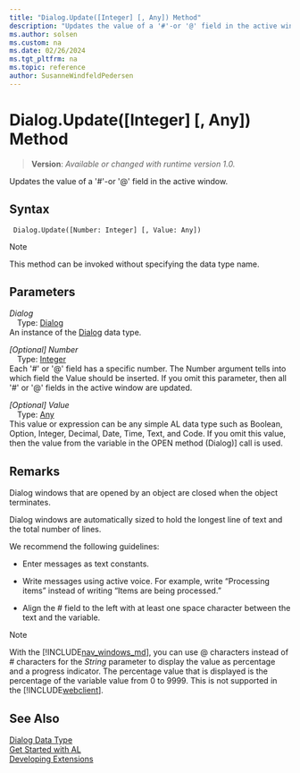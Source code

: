 ```yaml
---
title: "Dialog.Update([Integer] [, Any]) Method"
description: "Updates the value of a '#'-or '@' field in the active window."
ms.author: solsen
ms.custom: na
ms.date: 02/26/2024
ms.tgt_pltfrm: na
ms.topic: reference
author: SusanneWindfeldPedersen
---
```

[//]: # (START>DO_NOT_EDIT)
[//]: # (IMPORTANT:Do not edit any of the content between here and the END>DO_NOT_EDIT.)
[//]: # (Any modifications should be made in the .xml files in the ModernDev repo.)
# Dialog.Update([Integer] [, Any]) Method
> **Version**: _Available or changed with runtime version 1.0._

Updates the value of a '#'-or '@' field in the active window.


## Syntax
```AL
 Dialog.Update([Number: Integer] [, Value: Any])
```
> [!NOTE]
> This method can be invoked without specifying the data type name.
## Parameters
*Dialog*  
&emsp;Type: [Dialog](dialog-data-type.md)  
An instance of the [Dialog](dialog-data-type.md) data type.  

*[Optional] Number*  
&emsp;Type: [Integer](../integer/integer-data-type.md)  
Each '#' or '@' field has a specific number. The Number argument tells into which field the Value should be inserted. If you omit this parameter, then all '#' or '@' fields in the active window are updated.  

*[Optional] Value*  
&emsp;Type: [Any](../any/any-data-type.md)  
This value or expression can be any simple AL data type such as Boolean, Option, Integer, Decimal, Date, Time, Text, and Code. If you omit this value, then the value from the variable in the OPEN method (Dialog)] call is used.  



[//]: # (IMPORTANT: END>DO_NOT_EDIT)

## Remarks
  
Dialog windows that are opened by an object are closed when the object terminates.  
  
Dialog windows are automatically sized to hold the longest line of text and the total number of lines.  
  
We recommend the following guidelines:  
  
- Enter messages as text constants.  
  
- Write messages using active voice. For example, write “Processing items” instead of writing “Items are being processed.”  
  
- Align the \# field to the left with at least one space character between the text and the variable.

> [!NOTE]  
> With the [!INCLUDE[nav_windows_md](../../includes/nav_windows_md.md)], you can use @ characters instead of # characters for the *String* parameter to display the value as percentage and a progress indicator. The percentage value that is displayed is the percentage of the variable value from 0 to 9999. This is not supported in the [!INCLUDE[webclient](../../includes/webclient.md)].  

## See Also
[Dialog Data Type](dialog-data-type.md)  
[Get Started with AL](../../devenv-get-started.md)  
[Developing Extensions](../../devenv-dev-overview.md)